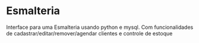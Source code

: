 # Esmalteria
Interface para uma Esmalteria usando python e mysql. Com funcionalidades de cadastrar/editar/remover/agendar clientes e controle de estoque

